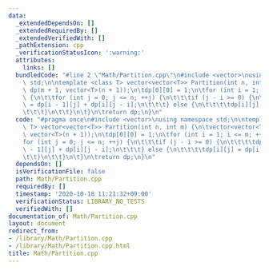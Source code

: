 ```yaml
---
data:
  _extendedDependsOn: []
  _extendedRequiredBy: []
  _extendedVerifiedWith: []
  _pathExtension: cpp
  _verificationStatusIcon: ':warning:'
  attributes:
    links: []
  bundledCode: "#line 2 \"Math/Partition.cpp\"\n#include <vector>\nusing namespace\
    \ std;\n\ntemplate <class T> vector<vector<T>> Partition(int n, int m) {\n\tvector<vector<T>>\
    \ dp(m + 1, vector<T>(n + 1));\n\tdp[0][0] = 1;\n\tfor (int i = 1; i <= m; ++i)\
    \ {\n\t\tfor (int j = 0; j <= n; ++j) {\n\t\t\tif (j - i >= 0) {\n\t\t\t\tdp[i][j]\
    \ = dp[i - 1][j] + dp[i][j - i];\n\t\t\t} else {\n\t\t\t\tdp[i][j] = dp[i - 1][j];\n\
    \t\t\t}\n\t\t}\n\t}\n\treturn dp;\n}\n"
  code: "#pragma once\n#include <vector>\nusing namespace std;\n\ntemplate <class\
    \ T> vector<vector<T>> Partition(int n, int m) {\n\tvector<vector<T>> dp(m + 1,\
    \ vector<T>(n + 1));\n\tdp[0][0] = 1;\n\tfor (int i = 1; i <= m; ++i) {\n\t\t\
    for (int j = 0; j <= n; ++j) {\n\t\t\tif (j - i >= 0) {\n\t\t\t\tdp[i][j] = dp[i\
    \ - 1][j] + dp[i][j - i];\n\t\t\t} else {\n\t\t\t\tdp[i][j] = dp[i - 1][j];\n\t\
    \t\t}\n\t\t}\n\t}\n\treturn dp;\n}\n"
  dependsOn: []
  isVerificationFile: false
  path: Math/Partition.cpp
  requiredBy: []
  timestamp: '2020-10-18 11:21:32+09:00'
  verificationStatus: LIBRARY_NO_TESTS
  verifiedWith: []
documentation_of: Math/Partition.cpp
layout: document
redirect_from:
- /library/Math/Partition.cpp
- /library/Math/Partition.cpp.html
title: Math/Partition.cpp
---
```

